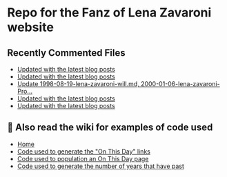 # Repo for the Fanz of Lena Zavaroni website

## Recently Commented Files
<!-- BLOG-POST-LIST:START -->
- [Updated with the latest blog posts](https://github.com/FanzOfLenaZavaroni/fanzoflenazavaroni.github.io/commit/c3d857a078aa1b1d82720c013e3dc4d0932553a8)
- [Updated with the latest blog posts](https://github.com/FanzOfLenaZavaroni/fanzoflenazavaroni.github.io/commit/6e0483fc693a1388fda2fea6580a702594b9c006)
- [Update 1998-08-19-lena-zavaroni-will.md, 2000-01-06-lena-zavaroni-Pro…](https://github.com/FanzOfLenaZavaroni/fanzoflenazavaroni.github.io/commit/6e7c132177281258ad74ffba8146ea2b3593292e)
- [Updated with the latest blog posts](https://github.com/FanzOfLenaZavaroni/fanzoflenazavaroni.github.io/commit/13dc83e8158fcf56e40155830491a04ecdee0271)
- [Updated with the latest blog posts](https://github.com/FanzOfLenaZavaroni/fanzoflenazavaroni.github.io/commit/66993f7c468c6282e0e45ad1cf8bccb60a463669)
<!-- BLOG-POST-LIST:END -->

## :notebook: Also read the wiki for examples of code used
* [Home](https://github.com/FanzOfLenaZavaroni/fanzoflenazavaroni.github.io/wiki)
* [Code used to generate the "On This Day" links](https://github.com/FanzOfLenaZavaroni/fanzoflenazavaroni.github.io/wiki/On-This-Day-Code)
* [Code used to population an On This Day page](https://github.com/FanzOfLenaZavaroni/fanzoflenazavaroni.github.io/wiki/Code-used-to-population-an-On-This-Day-page)
* [Code used to generate the number of years that have past](https://github.com/FanzOfLenaZavaroni/fanzoflenazavaroni.github.io/wiki/Number-of-years-gone-by-code)
